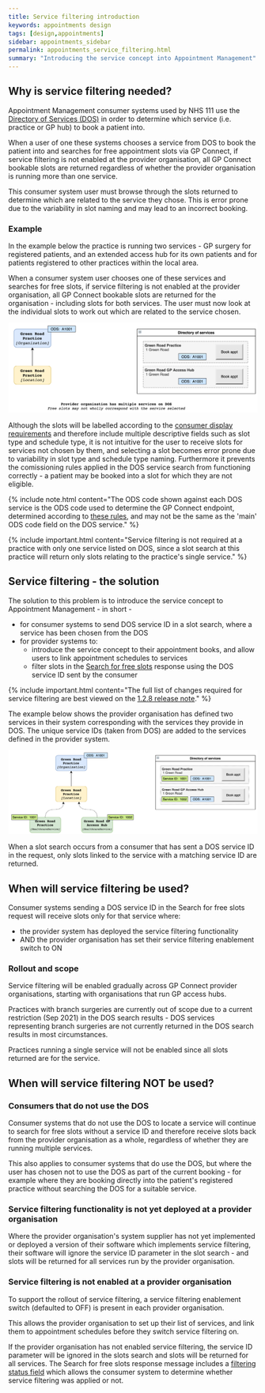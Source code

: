 ```yaml
---
title: Service filtering introduction
keywords: appointments design
tags: [design,appointments]
sidebar: appointments_sidebar
permalink: appointments_service_filtering.html
summary: "Introducing the service concept into Appointment Management"
---
```


## Why is service filtering needed? ##

Appointment Management consumer systems used by NHS 111 use the [Directory of Services (DOS)](appointments_service_discovery.html#directory-of-services-dos---currently-for-uec-consumers-only) in order to determine which service (i.e. practice or GP hub) to book a patient into.

When a user of one these systems chooses a service from DOS to book the patient into and searches for free appointment slots via GP Connect, if service filtering is not enabled at the provider organisation, all GP Connect bookable slots are returned regardless of whether the provider organisation is running more than one service. 

This consumer system user must browse through the slots returned to determine which are related to the service they chose. This is error prone due to the variability in slot naming and may lead to an incorrect booking.

### Example ##

In the example below the practice is running two services - GP surgery for registered patients, and an extended access hub for its own patients and for patients registered to other practices within the local area.

When a consumer system user chooses one of these services and searches for free slots, if service filtering is not enabled at the provider organisation, all GP Connect bookable slots are returned for the organisation - including slots for both services.  The user must now look at the individual slots to work out which are related to the service chosen.

<img src="images/appointments/service-and-dos-2.png" />

Although the slots will be labelled according to the [consumer display requirements](appointments_use_case_search_for_free_slots.html#consumer-display-requirements) and therefore include multiple descriptive fields such as slot type and schedule type, it is not intuitive for the user to receive slots for services not chosen by them, and selecting a slot becomes error prone due to variability in slot type and schedule type naming.  Furthermore it prevents the comissioning rules applied in the DOS service search from functioning correctly - a patient may be booked into a slot for which they are not eligible.

{% include note.html content="The ODS code shown against each DOS service is the ODS code used to determine the GP Connect endpoint, determined according to [these rules](appointments_service_discovery.html#directory-of-services-dos---currently-for-uec-consumers-only), and may not be the same as the 'main' ODS code field on the DOS service." %}

{% include important.html content="Service filtering is not required at a practice with only one service listed on DOS, since a slot search at this practice will return only slots relating to the practice's single service." %}

## Service filtering - the solution ##

The solution to this problem is to introduce the service concept to Appointment Management - in short -

- for consumer systems to send DOS service ID in a slot search, where a service has been chosen from the DOS
- for provider systems to:
  - introduce the service concept to their appointment books, and allow users to link appointment schedules to services
  - filter slots in the [Search for free slots](appointments_use_case_search_for_free_slots.html) response using the DOS service ID sent by the consumer

{% include important.html content="The full list of changes required for service filtering are best viewed on the [1.2.8 release note](overview_release_notes_1_2_8.html)." %}

The example below shows the provider organisation has defined two services in their system corresponding with the services they provide in DOS.  The unique service IDs (taken from DOS) are added to the services defined in the provider system.

<img src="images/appointments/service-and-dos-3.png" />

When a slot search occurs from a consumer that has sent a DOS service ID in the request, only slots linked to the service with a matching service ID are returned.


## When will service filtering be used? ##

Consumer systems sending a DOS service ID in the Search for free slots request will receive slots only for that service where:

- the provider system has deployed the service filtering functionality
- AND the provider organisation has set their service filtering enablement switch to ON

### Rollout and scope ###

Service filtering will be enabled gradually across GP Connect provider organisations, starting with organisations that run GP access hubs.

Practices with branch surgeries are currently out of scope due to a current restriction (Sep 2021) in the DOS search results - DOS services representing branch surgeries are not currently returned in the DOS search results in most circumstances.

Practices running a single service will not be enabled since all slots returned are for the service.

## When will service filtering NOT be used? ##

### Consumers that do not use the DOS ###

Consumer systems that do not use the DOS to locate a service will continue to search for free slots without a service ID and therefore receive slots back from the provider organisation as a whole, regardless of whether they are running multiple services.

This also applies to consumer systems that do use the DOS, but where the user has chosen not to use the DOS as part of the current booking - for example where they are booking directly into the patient's registered practice without searching the DOS for a suitable service.

### Service filtering functionality is not yet deployed at a provider organisation ###

Where the provider organisation's system supplier has not yet implemented or deployed a version of their software which implements service filtering, their software will ignore the service ID parameter in the slot search - and slots will be returned for all services run by the provider organisation.

### Service filtering is not enabled at a provider organisation ###

To support the rollout of service filtering, a service filtering enablement switch (defaulted to OFF) is present in each provider organisation.

This allows the provider organisation to set up their list of services, and link them to appointment schedules before they switch service filtering on.

If the provider organisation has not enabled service filtering, the service ID parameter will be ignored in the slots search and slots will be returned for all services.  The Search for free slots response message includes a [filtering status field](appointments_use_case_search_for_free_slots.html#payload-response-body) which allows the consumer system to determine whether service filtering was applied or not.
